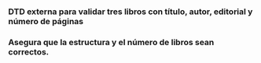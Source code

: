 ### DTD externa para validar tres libros con título, autor, editorial y número de páginas

### Asegura que la estructura y el número de libros sean correctos.